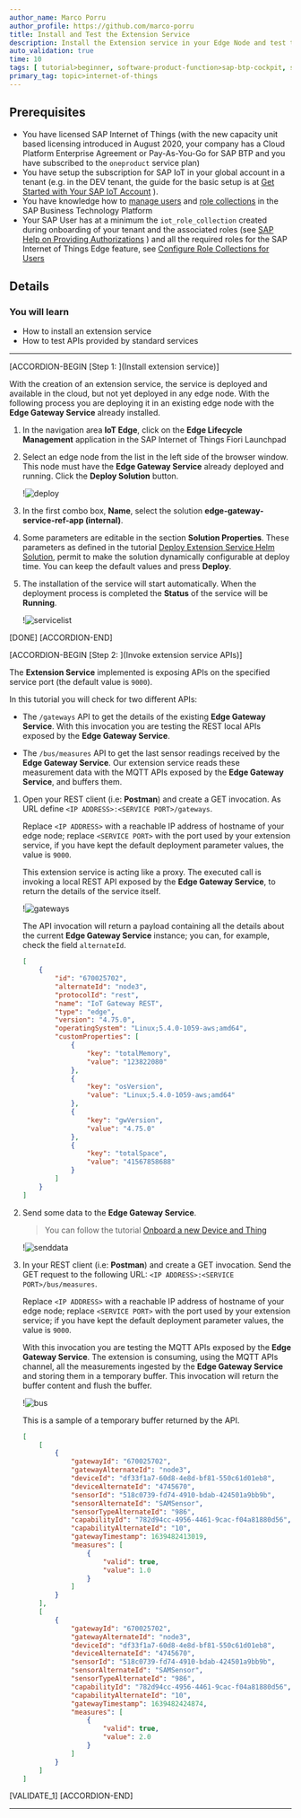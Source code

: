 ```yaml
---
author_name: Marco Porru
author_profile: https://github.com/marco-porru
title: Install and Test the Extension Service
description: Install the Extension service in your Edge Node and test the implemented features.
auto_validation: true
time: 10
tags: [ tutorial>beginner, software-product-function>sap-btp-cockpit, software-product>sap-business-technology-platform, software-product>sap-btp, software-product>sap-btp--cloud-foundry-environment, tutorial>license]
primary_tag: topic>internet-of-things
---
```


## Prerequisites

 -   You have licensed SAP Internet of Things (with the new capacity unit based licensing introduced in August 2020, your company has a Cloud Platform Enterprise Agreement or Pay-As-You-Go for SAP BTP and you have subscribed to the `oneproduct` service plan)
 -   You have setup the subscription for SAP IoT in your global account in a tenant (e.g. in the DEV tenant, the guide for the basic setup is at [Get Started with Your SAP IoT Account](https://help.sap.com/viewer/195126f4601945cba0886cbbcbf3d364/latest/en-US/bfe6a46a13d14222949072bf330ff2f4.html) ).
 - You have knowledge how to [manage users](https://help.sap.com/viewer/65de2977205c403bbc107264b8eccf4b/Cloud/en-US/a3bc7e863ac54c23ab856863b681c9f8.html) and [role collections](https://help.sap.com/viewer/65de2977205c403bbc107264b8eccf4b/Cloud/en-US/9e1bf57130ef466e8017eab298b40e5e.html) in the SAP Business Technology Platform
 - Your SAP User has at a minimum the `iot_role_collection` created during onboarding of your tenant and the associated roles (see [SAP Help on Providing Authorizations](https://help.sap.com/viewer/195126f4601945cba0886cbbcbf3d364/latest/en-US/2810dd61e0a8446d839c936f341ec46d.html) ) and all the required roles for the SAP Internet of Things Edge feature, see [Configure Role Collections for Users](https://help.sap.com/viewer/247022ddd1744053af376344471c0821/2109b/en-US/7e0ddf3d1ef24a42b68cd75fc526302c.html#5f0427eab54d467bb18871ce0d41e862.html)

## Details
### You will learn
  - How to install an extension service
  - How to test APIs provided by standard services

---

[ACCORDION-BEGIN [Step 1: ](Install extension service)]

With the creation of an extension service, the service is deployed and available in the cloud, but not yet deployed in any edge node. With the following process you are deploying it in an existing edge node with the **Edge Gateway Service** already installed.

1.  In the navigation area **IoT Edge**, click on the **Edge Lifecycle Management** application in the SAP Internet of Things Fiori Launchpad

2.  Select an edge node from the list in the left side of the browser window. This node must have the **Edge Gateway Service** already deployed and running. Click the **Deploy Solution** button.

    !![deploy](deploy.png)

3.  In the first combo box, **Name**, select the solution **edge-gateway-service-ref-app (internal)**.

4.  Some parameters are editable in the section **Solution Properties**. These parameters as defined in the tutorial [Deploy Extension Service Helm Solution](iot-edge-extension-helm), permit to make the solution dynamically configurable at deploy time. You can keep the default values and press **Deploy**.

5. The installation of the service will start automatically. When the deployment process is completed the **Status** of the service will be **Running**.

    !![servicelist](servicelist.png)

[DONE]
[ACCORDION-END]

[ACCORDION-BEGIN [Step 2: ](Invoke extension service APIs)]

The **Extension Service** implemented is exposing APIs on the specified service port (the default value is `9000`).

In this tutorial you will check for two different APIs:

-  The `/gateways` API to get the details of the existing **Edge Gateway Service**. With this invocation you are testing the REST local APIs exposed by the **Edge Gateway Service**.

- The `/bus/measures` API to get the last sensor readings received by the **Edge Gateway Service**. Our extension service reads these measurement data with the MQTT APIs exposed by the **Edge Gateway Service**, and buffers them.

1.  Open your REST client (i.e: **Postman**) and create a GET invocation. As URL define `<IP ADDRESS>:<SERVICE PORT>/gateways`.

    Replace `<IP ADDRESS>` with a reachable IP address of hostname of your edge node; replace `<SERVICE PORT>` with the port used by your extension service, if you have kept the default deployment parameter values, the value is `9000`.

    This extension service is acting like a proxy. The executed call is invoking a local REST API exposed by the **Edge Gateway Service**, to return the details of the service itself.

    !![gateways](gateways.png)

    The API invocation will return a payload containing all the details about the current **Edge Gateway Service** instance; you can, for example, check the field `alternateId`.

    ```JSON
    [
        {
            "id": "670025702",
            "alternateId": "node3",
            "protocolId": "rest",
            "name": "IoT Gateway REST",
            "type": "edge",
            "version": "4.75.0",
            "operatingSystem": "Linux;5.4.0-1059-aws;amd64",
            "customProperties": [
                {
                    "key": "totalMemory",
                    "value": "123822080"
                },
                {
                    "key": "osVersion",
                    "value": "Linux;5.4.0-1059-aws;amd64"
                },
                {
                    "key": "gwVersion",
                    "value": "4.75.0"
                },
                {
                    "key": "totalSpace",
                    "value": "41567858688"
                }
            ]
        }
    ]
    ```

2.  Send some data to the **Edge Gateway Service**.

    >You can follow the tutorial [Onboard a new Device and Thing](iot-edge-onboard-thing)

    !![senddata](senddata.png)

3.  In your REST client (i.e: **Postman**) and create a GET invocation. Send the GET request to the following URL: `<IP ADDRESS>:<SERVICE PORT>/bus/measures`.

    Replace `<IP ADDRESS>` with a reachable IP address of hostname of your edge node; replace `<SERVICE PORT>` with the port used by your extension service; if you have kept the default deployment parameter values, the value is `9000`.

    With this invocation you are testing the MQTT APIs exposed by the **Edge Gateway Service**. The extension is consuming, using the MQTT APIs channel, all the measurements ingested by the **Edge Gateway Service** and storing them in a temporary buffer. This invocation will return the buffer content and flush the buffer.

    !![bus](bus.png)

    This is a sample of a temporary buffer returned by the API.

    ```JSON
    [
        [
            {
                "gatewayId": "670025702",
                "gatewayAlternateId": "node3",
                "deviceId": "df33f1a7-60d8-4e8d-bf81-550c61d01eb8",
                "deviceAlternateId": "4745670",
                "sensorId": "518c0739-fd74-4910-bdab-424501a9bb9b",
                "sensorAlternateId": "SAMSensor",
                "sensorTypeAlternateId": "986",
                "capabilityId": "782d94cc-4956-4461-9cac-f04a81880d56",
                "capabilityAlternateId": "10",
                "gatewayTimestamp": 1639482413019,
                "measures": [
                    {
                        "valid": true,
                        "value": 1.0
                    }
                ]
            }
        ],
        [
            {
                "gatewayId": "670025702",
                "gatewayAlternateId": "node3",
                "deviceId": "df33f1a7-60d8-4e8d-bf81-550c61d01eb8",
                "deviceAlternateId": "4745670",
                "sensorId": "518c0739-fd74-4910-bdab-424501a9bb9b",
                "sensorAlternateId": "SAMSensor",
                "sensorTypeAlternateId": "986",
                "capabilityId": "782d94cc-4956-4461-9cac-f04a81880d56",
                "capabilityAlternateId": "10",
                "gatewayTimestamp": 1639482424874,
                "measures": [
                    {
                        "valid": true,
                        "value": 2.0
                    }
                ]
            }
        ]
    ]
    ```

[VALIDATE_1]
[ACCORDION-END]



---
